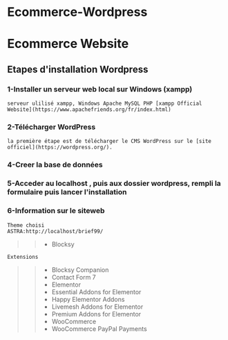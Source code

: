 # Ecommerce-Wordpress
# Ecommerce Website
## Etapes d'installation Wordpress
### 1-Installer un serveur web local sur Windows (xampp)

    serveur ulilisé xampp, Windows Apache MySQL PHP [xampp Official Website](https://www.apachefriends.org/fr/index.html)

### 2-Télécharger WordPress

    la première étape est de télécharger le CMS WordPress sur le [site officiel](https://wordpress.org/).

### 4-Creer la base de données
### 5-Acceder au localhost , puis aux dossier wordpress, rempli la formulaire puis lancer l'installation
### 6-Information sur le siteweb

    Theme choisi
    ASTRA:http://localhost/brief99/

>
>> - Blocksy


    Extensions

>>  - Blocksy Companion
>> - Contact Form 7
>> - Elementor
>> - Essential Addons for Elementor
>> - Happy Elementor Addons
>> - Livemesh Addons for Elementor
>> - Premium Addons for Elementor
>> - WooCommerce
>> - WooCommerce PayPal Payments

